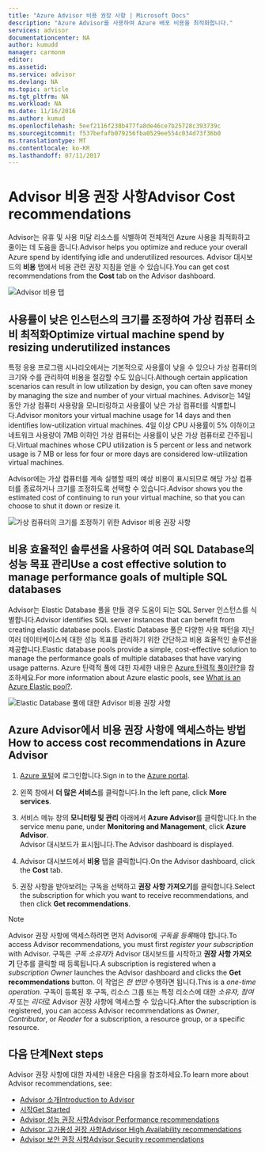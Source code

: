 ```yaml
---
title: "Azure Advisor 비용 권장 사항 | Microsoft Docs"
description: "Azure Advisor를 사용하여 Azure 배포 비용을 최적화합니다."
services: advisor
documentationcenter: NA
author: kumudd
manager: carmonm
editor: 
ms.assetid: 
ms.service: advisor
ms.devlang: NA
ms.topic: article
ms.tgt_pltfrm: NA
ms.workload: NA
ms.date: 11/16/2016
ms.author: kumud
ms.openlocfilehash: 5eef2116f238b477fa8de46ce7b25728c393739c
ms.sourcegitcommit: f537befafb079256fba0529ee554c034d73f36b0
ms.translationtype: MT
ms.contentlocale: ko-KR
ms.lasthandoff: 07/11/2017
---
```

# <a name="advisor-cost-recommendations"></a><span data-ttu-id="36bba-103">Advisor 비용 권장 사항</span><span class="sxs-lookup"><span data-stu-id="36bba-103">Advisor Cost recommendations</span></span>

<span data-ttu-id="36bba-104">Advisor는 유휴 및 사용 미달 리소스를 식별하여 전체적인 Azure 사용을 최적화하고 줄이는 데 도움을 줍니다.</span><span class="sxs-lookup"><span data-stu-id="36bba-104">Advisor helps you optimize and reduce your overall Azure spend by identifying idle and underutilized resources.</span></span> <span data-ttu-id="36bba-105">Advisor 대시보드의 **비용** 탭에서 비용 관련 권장 지침을 얻을 수 있습니다.</span><span class="sxs-lookup"><span data-stu-id="36bba-105">You can get cost recommendations from the **Cost** tab on the Advisor dashboard.</span></span>

![Advisor 비용 탭](./media/advisor-cost-recommendations/advisor-cost-tab2.png)

## <a name="optimize-virtual-machine-spend-by-resizing-underutilized-instances"></a><span data-ttu-id="36bba-107">사용률이 낮은 인스턴스의 크기를 조정하여 가상 컴퓨터 소비 최적화</span><span class="sxs-lookup"><span data-stu-id="36bba-107">Optimize virtual machine spend by resizing underutilized instances</span></span> 
<span data-ttu-id="36bba-108">특정 응용 프로그램 시나리오에서는 기본적으로 사용률이 낮을 수 있으나 가상 컴퓨터의 크기와 수를 관리하여 비용을 절감할 수도 있습니다.</span><span class="sxs-lookup"><span data-stu-id="36bba-108">Although certain application scenarios can result in low utilization by design, you can often save money by managing the size and number of your virtual machines.</span></span> <span data-ttu-id="36bba-109">Advisor는 14일 동안 가상 컴퓨터 사용량을 모니터링하고 사용률이 낮은 가상 컴퓨터를 식별합니다.</span><span class="sxs-lookup"><span data-stu-id="36bba-109">Advisor monitors your virtual machine usage for 14 days and then identifies low-utilization virtual machines.</span></span> <span data-ttu-id="36bba-110">4일 이상 CPU 사용률이 5% 이하이고 네트워크 사용량이 7MB 이하인 가상 컴퓨터는 사용률이 낮은 가상 컴퓨터로 간주됩니다.</span><span class="sxs-lookup"><span data-stu-id="36bba-110">Virtual machines whose CPU utilization is 5 percent or less and network usage is 7 MB or less for four or more days are considered low-utilization virtual machines.</span></span>

<span data-ttu-id="36bba-111">Advisor에는 가상 컴퓨터를 계속 실행할 때의 예상 비용이 표시되므로 해당 가상 컴퓨터를 종료하거나 크기를 조정하도록 선택할 수 있습니다.</span><span class="sxs-lookup"><span data-stu-id="36bba-111">Advisor shows you the estimated cost of continuing to run your virtual machine, so that you can choose to shut it down or resize it.</span></span>  

![가상 컴퓨터의 크기를 조정하기 위한 Advisor 비용 권장 사항](./media/advisor-cost-recommendations/advisor-cost-resizevms.png)

## <a name="use-a-cost-effective-solution-to-manage-performance-goals-of-multiple-sql-databases"></a><span data-ttu-id="36bba-113">비용 효율적인 솔루션을 사용하여 여러 SQL Database의 성능 목표 관리</span><span class="sxs-lookup"><span data-stu-id="36bba-113">Use a cost effective solution to manage performance goals of multiple SQL databases</span></span>
<span data-ttu-id="36bba-114">Advisor는 Elastic Database 풀을 만들 경우 도움이 되는 SQL Server 인스턴스를 식별합니다.</span><span class="sxs-lookup"><span data-stu-id="36bba-114">Advisor identifies SQL server instances that can benefit from creating elastic database pools.</span></span> <span data-ttu-id="36bba-115">Elastic Database 풀은 다양한 사용 패턴을 지닌 여러 데이터베이스에 대한 성능 목표를 관리하기 위한 간단하고 비용 효율적인 솔루션을 제공합니다.</span><span class="sxs-lookup"><span data-stu-id="36bba-115">Elastic database pools provide a simple, cost-effective solution to manage the performance goals of multiple databases that have varying usage patterns.</span></span> <span data-ttu-id="36bba-116">Azure 탄력적 풀에 대한 자세한 내용은 [Azure 탄력적 풀이란?](https://azure.microsoft.com/en-us/documentation/articles/sql-database-elastic-pool/)을 참조하세요.</span><span class="sxs-lookup"><span data-stu-id="36bba-116">For more information about Azure elastic pools, see [What is an Azure Elastic pool?](https://azure.microsoft.com/en-us/documentation/articles/sql-database-elastic-pool/).</span></span>

![Elastic Database 풀에 대한 Advisor 비용 권장 사항](./media/advisor-cost-recommendations/advisor-cost-elasticdbpools.png)

## <a name="how-to-access-cost-recommendations-in-azure-advisor"></a><span data-ttu-id="36bba-118">Azure Advisor에서 비용 권장 사항에 액세스하는 방법</span><span class="sxs-lookup"><span data-stu-id="36bba-118">How to access cost recommendations in Azure Advisor</span></span>

1. <span data-ttu-id="36bba-119">[Azure 포털](https://portal.azure.com)에 로그인합니다.</span><span class="sxs-lookup"><span data-stu-id="36bba-119">Sign in to the [Azure portal](https://portal.azure.com).</span></span>

2. <span data-ttu-id="36bba-120">왼쪽 창에서 **더 많은 서비스**를 클릭합니다.</span><span class="sxs-lookup"><span data-stu-id="36bba-120">In the left pane, click **More services**.</span></span>

3. <span data-ttu-id="36bba-121">서비스 메뉴 창의 **모니터링 및 관리** 아래에서 **Azure Advisor**를 클릭합니다.</span><span class="sxs-lookup"><span data-stu-id="36bba-121">In the service menu pane, under **Monitoring and Management**, click **Azure Advisor**.</span></span>  
 <span data-ttu-id="36bba-122">Advisor 대시보드가 표시됩니다.</span><span class="sxs-lookup"><span data-stu-id="36bba-122">The Advisor dashboard is displayed.</span></span>

4. <span data-ttu-id="36bba-123">Advisor 대시보드에서 **비용** 탭을 클릭합니다.</span><span class="sxs-lookup"><span data-stu-id="36bba-123">On the Advisor dashboard, click the **Cost** tab.</span></span>

5. <span data-ttu-id="36bba-124">권장 사항을 받아보려는 구독을 선택하고 **권장 사항 가져오기**를 클릭합니다.</span><span class="sxs-lookup"><span data-stu-id="36bba-124">Select the subscription for which you want to receive recommendations, and then click **Get recommendations**.</span></span>

> [!NOTE]
> <span data-ttu-id="36bba-125">Advisor 권장 사항에 액세스하려면 먼저 Advisor에 *구독을 등록*해야 합니다.</span><span class="sxs-lookup"><span data-stu-id="36bba-125">To access Advisor recommendations, you must first *register your subscription* with Advisor.</span></span> <span data-ttu-id="36bba-126">구독은 *구독 소유자*가 Advisor 대시보드를 시작하고 **권장 사항 가져오기** 단추를 클릭할 때 등록됩니다.</span><span class="sxs-lookup"><span data-stu-id="36bba-126">A subscription is registered when a *subscription Owner* launches the Advisor dashboard and clicks the **Get recommendations** button.</span></span> <span data-ttu-id="36bba-127">이 작업은 *한 번만* 수행하면 됩니다.</span><span class="sxs-lookup"><span data-stu-id="36bba-127">This is a *one-time operation*.</span></span> <span data-ttu-id="36bba-128">구독이 등록된 후 구독, 리소스 그룹 또는 특정 리소스에 대한 *소유자*, *참여자* 또는 *리더*로 Advisor 권장 사항에 액세스할 수 있습니다.</span><span class="sxs-lookup"><span data-stu-id="36bba-128">After the subscription is registered, you can access Advisor recommendations as *Owner*, *Contributor*, or *Reader* for a subscription, a resource group, or a specific resource.</span></span>

## <a name="next-steps"></a><span data-ttu-id="36bba-129">다음 단계</span><span class="sxs-lookup"><span data-stu-id="36bba-129">Next steps</span></span>

<span data-ttu-id="36bba-130">Advisor 권장 사항에 대한 자세한 내용은 다음을 참조하세요.</span><span class="sxs-lookup"><span data-stu-id="36bba-130">To learn more about Advisor recommendations, see:</span></span>
* [<span data-ttu-id="36bba-131">Advisor 소개</span><span class="sxs-lookup"><span data-stu-id="36bba-131">Introduction to Advisor</span></span>](advisor-overview.md)
* [<span data-ttu-id="36bba-132">시작</span><span class="sxs-lookup"><span data-stu-id="36bba-132">Get Started</span></span>](advisor-get-started.md)
* [<span data-ttu-id="36bba-133">Advisor 성능 권장 사항</span><span class="sxs-lookup"><span data-stu-id="36bba-133">Advisor Performance recommendations</span></span>](advisor-cost-recommendations.md)
* [<span data-ttu-id="36bba-134">Advisor 고가용성 권장 사항</span><span class="sxs-lookup"><span data-stu-id="36bba-134">Advisor High Availability recommendations</span></span>](advisor-cost-recommendations.md)
* [<span data-ttu-id="36bba-135">Advisor 보안 권장 사항</span><span class="sxs-lookup"><span data-stu-id="36bba-135">Advisor Security recommendations</span></span>](advisor-cost-recommendations.md)
